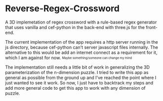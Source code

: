 # Reverse-Regex-Crossword

A 3D implemetation of regex crossword with a rule-based regex generator that uses vanilla and cef-python in the back-end with three.js for the front-end.

The current implementation of the app requires a http server running in the js directory, because cef-python can't server javascript files internally. The alternative to this would be add an internet connect as a requirement for it, which I am against for now. <sub><sup>Maybe something/someone can change my mind</sup></sub>

The implementation still needs a little bit of work in generalizing the 3D parameterization of the n-dimension puzzle. I tried to write this app as general as possible from the ground up and I've reached the point where I just wanted to see it work. So now, I just have to backtrack my steps and add more general code to get this app to work with any dimension of puzzle.
